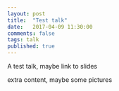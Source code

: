 ```yaml
---
layout: post
title:  "Test talk"
date:   2017-04-09 11:30:00
comments: false
tags: talk
published: true
---
```


A test talk, maybe link to slides

<!--more-->

extra content, maybe some pictures
